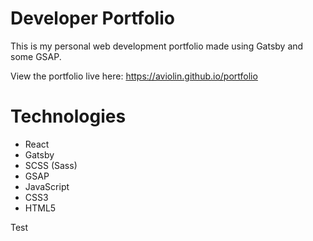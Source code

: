 # Developer Portfolio

This is my personal web development portfolio made using Gatsby and some GSAP.

View the portfolio live here: https://aviolin.github.io/portfolio

# Technologies
* React
* Gatsby
* SCSS (Sass)
* GSAP
* JavaScript
* CSS3
* HTML5


Test

